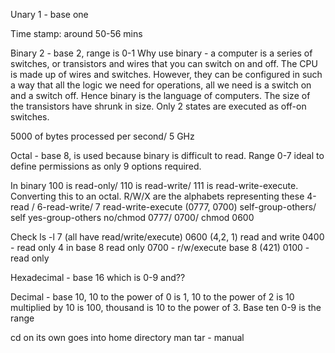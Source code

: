 Unary 1 - base one

Time stamp: around 50-56 mins

Binary 2 - base 2, range is 0-1
Why use binary - a computer is a series of switches, or transistors and wires that you can switch on and off. The CPU is made up of wires and switches. However, they can be configured in such a way that all the logic we need for operations, all we need is a switch on and a switch off. Hence binary is the language of computers. The size of the transistors have shrunk in size. Only 2 states are executed as off-on switches.

5000 of bytes processed per second/ 5 GHz

Octal - base 8, is used because binary is difficult to read. Range 0-7 ideal to define permissions as only 9 options required.

In binary 100 is read-only/ 110 is read-write/ 111 is read-write-execute. Converting this to an octal. R/W/X are the alphabets representing these 4-read / 6-read-write/ 7 read-write-execute (0777, 0700) self-group-others/ self yes-group-others no/chmod 0777/ 0700/ chmod 0600

Check ls -l 7 (all have read/write/execute)
0600 (4,2, 1) read and write
0400 - read only 4 in base 8 read only
0700 - r/w/execute base 8 (421)
0100 - read only


Hexadecimal - base 16 which is 0-9 and??

Decimal - base 10, 10 to the power of 0 is 1, 10 to the power of 2 is 10 multiplied by 10 is 100, thousand is 10 to the power of 3. Base ten 0-9 is the range

cd on its own goes into home directory
man tar - manual